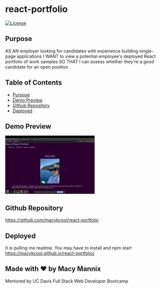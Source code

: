 # react-portfolio


[![License](https://img.shields.io/badge/License-Apache_2.0-blue.svg)](https://opensource.org/licenses/Apache-2.0)

## Purpose
AS AN employer looking for candidates with experience building single-page applications
I WANT to view a potential employee's deployed React portfolio of work samples
SO THAT I can assess whether they're a good candidate for an open position


## Table of Contents
- [Purpose](#purpose) 
- [Demo Preview](#demo-preview)
- [Github Repository](#github-repository)
- [Deployed](#deployed)


## Demo Preview
![search demo](./gif/portfo.gif)

## Github Repository
https://github.com/macykcool/react-portfolio

## Deployed
It is pulling me readme. You may have to install and npm start
https://macykcool.github.io/react-portfolio/


## Made with ❤️️ by Macy Mannix
Mentored by UC Davis Full Stack Web Developer Bootcamp
